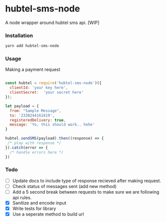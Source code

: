 # hubtel-sms-node
A node wrapper around hubtel sms api. [WIP]

### Installation

```bash
yarn add hubtel-sms-node
```

### Usage

Making a payment request

```javascript

const hubtel = require('hubtel-sms-node')({
  clientId: 'your key here',
  clientSecret:  'your secret here'
});

let payload = {
  from: "Sample Message",
  to: '2330244161819',
  registeredDelivery: true,
  message: 'Yo, this should work.. hehe'
}

hubtel.sendSMS(payload).then((response) => {
 /* play with response */
}).catch(error => {
  /* handle errors here */
})
```

### Todo
- [ ] Update docs to include type of response recieved after making request.
- [ ] Check status of messages sent (add new method)
- [ ] Add a 5 second break between requests to make sure we are following api rules.
- [x] Sanitize and encode input
- [x] Write tests for library
- [x] Use a seperate method to build url
